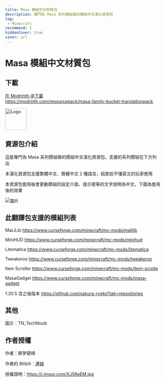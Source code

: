 ```yaml
---
title: Masa 模組中文材質包
description: 專門為 Masa 系列模組做的模組中文漢化資源包
tag:
 - Minecraft
recommend: 2
hiddenCover: true 
cover: url
---
```

# Masa 模組中文材質包

## 下載
<div class="linkcard">
  <a href="https://modrinth.com/resourcepack/masa-family-bucket-translationpack" target="_blank">
    <p class="description">在 Modrinth 中下載<br><span>https://modrinth.com/resourcepack/masa-family-bucket-translationpack</span></p>
    <div class="logo">
        <img alt="Logo" width="70px" height="70px" src="/modrinth.svg" />
    </div>
  </a>
</div>

## 資源包介紹
這是專門為 Masa 系列模組做的模組中文漢化資源包，支援的系列模組在下方列出

本漢化資源包支援繁體中文、簡體中文 2 種語言，給那些不懂英文的玩家使用

本資源包套用後會更動模組的設定介面、提示框等的文字說明為中文，下圖為套用後的效果

![圖片](https://cdn-raw.modrinth.com/data/IEt3hTCe/images/52e3fef544542756b39defab52c76b2b59569434.png)

## 此翻譯包支援的模組列表
MaLiLib
https://www.curseforge.com/minecraft/mc-mods/malilib

MiniHUD
https://www.curseforge.com/minecraft/mc-mods/minihud

Litematica
https://www.curseforge.com/minecraft/mc-mods/litematica

Tweakeroo
https://www.curseforge.com/minecraft/mc-mods/tweakeroo

Item Scroller
https://www.curseforge.com/minecraft/mc-mods/item-scrolle

MasaGadget
https://www.curseforge.com/minecraft/mc-mods/masa-gadget

1.20.5 含之後版本
https://github.com/sakura-ryoko?tab=repositories

## 其他
圖示：TN_TechNoob

## 作者授權
作者：醉梦巅峰

作者的 Bilibili：[連結](https://space.bilibili.com/13205801)

授權證明：https://i.imgur.com/XJ5KeEM.jpg